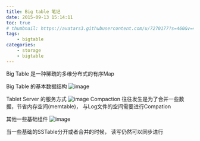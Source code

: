 ```yaml
---
title: Big table 笔记
date: 2015-09-13 15:14:11
toc: true
# thumbnail: https://avatars3.githubusercontent.com/u/7270177?s=460&v=4
tags: 
    - bigtable
categories:
    - storage
    - bigtable
---
```


Big Table 是一种稀疏的多维分布式的有序Map

Big Table 的基本数据结构
![image](https://user-images.githubusercontent.com/7270177/59737028-a56e6e80-928e-11e9-8509-18415344cfcc.png)


Tablet Server 的服务方式
![image](https://user-images.githubusercontent.com/7270177/59737043-b4552100-928e-11e9-9da6-85a4d186ebc6.png)
Compaction 往往发生是为了合并一些数据，节省内存空间(memtable)， 与Log文件的空间需要进行Compation

其他一些基础组件
![image](https://user-images.githubusercontent.com/7270177/59737081-d0f15900-928e-11e9-9e8f-8715a5742311.png)

当一些基础的SSTable分开或者合并的时候， 读写仍然可以同步进行
